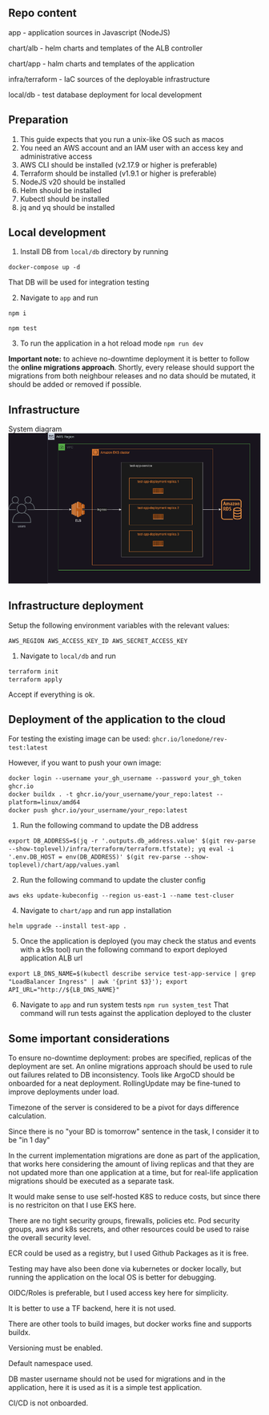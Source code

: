 ## Repo content

app             - application sources in Javascript (NodeJS)

chart/alb       - helm charts and templates of the ALB controller

chart/app       - halm charts and templates of the application

infra/terraform - IaC sources of the deployable infrastructure

local/db        - test database deployment for local development

## Preparation

1. This guide expects that you run a unix-like OS such as macos
2. You need an AWS account and an IAM user with an access key and administrative access
3. AWS CLI should be installed (v2.17.9 or higher is preferable)
4. Terraform should be installed (v1.9.1 or higher is preferable)
5. NodeJS v20 should be installed
6. Helm should be installed
7. Kubectl should be installed
8. jq and yq should be installed

## Local development

1. Install DB from `local/db` directory by running
```
docker-compose up -d
```
That DB will be used for integration testing

2. Navigate to `app` and run
```
npm i
```
```
npm test
```

3. To run the application in a hot reload mode
`npm run dev`

**Important note:** to achieve no-downtime deployment it is better to follow the **online migrations approach**.
Shortly, every release should support the migrations from both neighbour releases and no data should be mutated, it should be added or removed if possible. 

## Infrastructure

System diagram
![System diagram](https://github.com/lonedone/rev-test/blob/main/system_diagram.png?raw=true)
## Infrastructure deployment

Setup the following environment variables with the relevant values:
```
AWS_REGION AWS_ACCESS_KEY_ID AWS_SECRET_ACCESS_KEY
```

1. Navigate to `local/db` and run
```
terraform init
terraform apply
```
Accept if everything is ok.

## Deployment of the application to the cloud

For testing the existing image can be used: `ghcr.io/lonedone/rev-test:latest`

However, if you want to push your own image:
```
docker login --username your_gh_username --password your_gh_token ghcr.io
docker buildx . -t ghcr.io/your_username/your_repo:latest --platform=linux/amd64
docker push ghcr.io/your_username/your_repo:latest
```

1. Run the following command to update the DB address
```
export DB_ADDRESS=$(jq -r '.outputs.db_address.value' $(git rev-parse --show-toplevel)/infra/terraform/terraform.tfstate); yq eval -i '.env.DB_HOST = env(DB_ADDRESS)' $(git rev-parse --show-toplevel)/chart/app/values.yaml
```

2. Run the following command to update the cluster config
```
aws eks update-kubeconfig --region us-east-1 --name test-cluser
```

4. Navigate to `chart/app` and run app installation
```
helm upgrade --install test-app .
```

5. Once the application is deployed (you may check the status and events with a k9s tool) run the following command to export deployed application ALB url
```
export LB_DNS_NAME=$(kubectl describe service test-app-service | grep "LoadBalancer Ingress" | awk '{print $3}'); export API_URL="http://${LB_DNS_NAME}"
```

6. Navigate to `app` and run system tests
`npm run system_test`
That command will run tests against the application deployed to the cluster

## Some important considerations

To ensure no-downtime deployment: probes are specified, replicas of the deployment are set.
An online migrations approach should be used to rule out failures related to DB inconsistency.
Tools like ArgoCD should be onboarded for a neat deployment.
RollingUpdate may be fine-tuned to improve deployments under load.

Timezone of the server is considered to be a pivot for days difference calculation.

Since there is no "your BD is tomorrow" sentence in the task, I consider it to be "in 1 day"

In the current implementation migrations are done as part of the application, that works here considering the amount of living replicas and that they are not updated more than one application at a time, but for real-life application migrations should be executed as a separate task.

It would make sense to use self-hosted K8S to reduce costs, but since there is no restriciton on that I use EKS here.

There are no tight security groups, firewalls, policies etc. Pod security groups, aws and k8s secrets, and other resources could be used to raise the overall security level.

ECR could be used as a registry, but I used Github Packages as it is free.

Testing may have also been done via kubernetes or docker locally, but running the application on the local OS is better for debugging.

OIDC/Roles is preferable, but I used access key here for simplicity.

It is better to use a TF backend, here it is not used.

There are other tools to build images, but docker works fine and supports buildx.

Versioning must be enabled.

Default namespace used.

DB master username should not be used for migrations and in the application, here it is used as it is a simple test application.

CI/CD is not onboarded.

